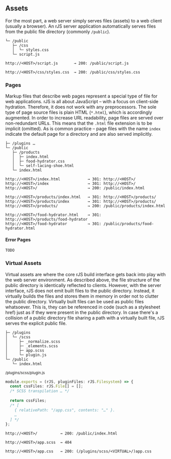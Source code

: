 ## Assets

For the most part, a web server simply serves files (assets) to a web client (usually a browser). An rJS server application automatically serves files from the public file directory (commonly `/public`).

``` console
└─ /public
   ├─ /css
   │  └─ styles.css
   └─ script.js
```

``` console
http://<HOST>/script.js       → 200: /public/script.js

http://<HOST>/css/styles.css  → 200: /public/css/styles.css
```

### Pages

Markup files that describe web pages represent a special type of file for web applications. rJS is all about JavaScript – with a focus on client-side hydration. Therefore, it does not work with any preprocessors. The sole type of page source files is plain HTML (`*.html`), which is accordingly augmented. In order to increase URL readability, page files are served over non-redundant URLs. This means that the `.html` file extension is to be implicit (omitted). As is common practice – page files with the name `index` indicate the default page for a directory and are also served implicitly.

``` console
├─ /plugins …
└─ /public
   ├─ /products
   │  ├─ index.html
   │  ├─ food-hydrator.css
   │  └─ self-lacing-shoe.html
   └─ index.html
```

``` console
http://<HOST>/index.html            → 301: http://<HOST>/
http://<HOST>/index                 → 301: http://<HOST>/
http://<HOST>/                      → 200: /public/index.html

http://<HOST>/products/index.html   → 301: http://<HOST>/products/
http://<HOST>/products/index        → 301: http://<HOST>/products/
http://<HOST>/products/             → 200: /public/products/index.html

http://<HOST>/food-hydrator.html    → 301: http://<HOST>/products/food-hydrator
http://<HOST>/food-hydrator         → 301: /public/products/food-hydrator.html
```

#### Error Pages

`TODO`

### Virtual Assets

Virtual assets are where the core rJS build interface gets back into play with the web server environment. As described above, the file structure of the public directory is identically reflected to clients. However, with the server interface, rJS does not emit built files to the public directory. Instead, it virtually builds the files and stores them in memory in order not to clutter the public directory. Virtually built files can be used as public files whatsoever. This is, they can be referenced in code (such as a stylesheet href) just as if they were present in the public directory. In case there's a collision of a public directory file sharing a path with a virtually built file, rJS serves the explicit public file.

``` console
├─ /plugins
│  └─ /scss
│     ├─ _normalize.scss
│     ├─ _elements.scss
│     ├─ app.scss
│     └─ plugin.js
└─ /public
   └─ index.html
```

<small class="docs-filename">/plugins/scss/plugin.js</small>

``` ts
module.exports = (rJS, pluginFiles: rJS.Filesystem) => {
  const cssFiles: rJS.File[] = [];
  /* SCSS transpilation … */
  
  return cssFiles;
  /* [
    { relativePath: "/app.css", contents: "…" }.
    …
  ] */
};
```

``` console
http://<HOST>/          → 200: /public/index.html

http://<HOST>/app.scss  → 404

http://<HOST>/app.css   → 200: (/plugins/scss/<VIRTUAL>/)app.css
```